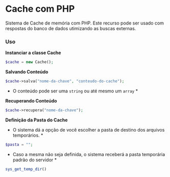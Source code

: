 # Cache com PHP
Sistema de Cache de memória com PHP.
Este recurso pode ser usado com respostas do banco de dados utimizando as buscas externas.

### Uso

**Instanciar a classe Cache**
```php
$cache = new Cache();
```

**Salvando Conteúdo**
```php
$cache->salva("nome-da-chave", "conteudo-do-cache");
```
* O conteúdo pode ser uma `string` ou até mesmo um `array` *

**Recuperando Conteúdo**
```php
$cache->recupera("nome-da-chave");
```

**Definição da Pasta do Cache**
* O sistema dá a opção de você escolher a pasta de destino dos arquivos temporários. *
```php
$pasta = "";
```

* Caso a mesma não seja definida, o sistema receberá a pasta temporária padrão do servidor *
```php
sys_get_temp_dir()
```
